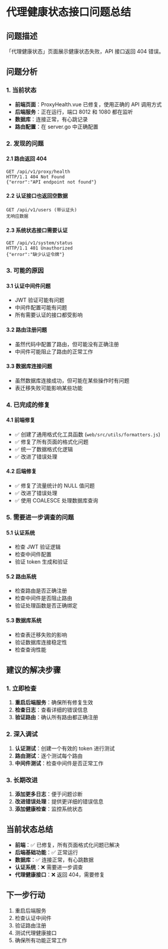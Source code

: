 # 代理健康状态接口问题总结

## 问题描述
「代理健康状态」页面展示健康状态失败，API 接口返回 404 错误。

## 问题分析

### 1. 当前状态
- **前端页面**：ProxyHealth.vue 已修复，使用正确的 API 调用方式
- **后端服务**：正在运行，端口 8012 和 1080 都在监听
- **数据库**：连接正常，有心跳记录
- **路由配置**：在 server.go 中正确配置

### 2. 发现的问题

#### 2.1 路由返回 404
```
GET /api/v1/proxy/health
HTTP/1.1 404 Not Found
{"error":"API endpoint not found"}
```

#### 2.2 认证接口也返回空数据
```
GET /api/v1/users (带认证头)
无响应数据
```

#### 2.3 系统状态接口需要认证
```
GET /api/v1/system/status
HTTP/1.1 401 Unauthorized
{"error":"缺少认证令牌"}
```

### 3. 可能的原因

#### 3.1 认证中间件问题
- JWT 验证可能有问题
- 中间件配置可能有问题
- 所有需要认证的接口都受影响

#### 3.2 路由注册问题
- 虽然代码中配置了路由，但可能没有正确注册
- 中间件可能阻止了路由的正常工作

#### 3.3 数据库连接问题
- 虽然数据库连接成功，但可能在某些操作时有问题
- 表迁移失败可能影响某些功能

### 4. 已完成的修复

#### 4.1 前端修复
- ✅ 创建了通用格式化工具函数 (`web/src/utils/formatters.js`)
- ✅ 修复了所有页面的格式化问题
- ✅ 统一了数据格式化逻辑
- ✅ 改进了错误处理

#### 4.2 后端修复
- ✅ 修复了流量统计的 NULL 值问题
- ✅ 改进了错误处理
- ✅ 使用 COALESCE 处理数据库查询

### 5. 需要进一步调查的问题

#### 5.1 认证系统
- 检查 JWT 验证逻辑
- 检查中间件配置
- 验证 token 生成和验证

#### 5.2 路由系统
- 检查路由是否正确注册
- 检查中间件是否阻止路由
- 验证处理函数是否正确绑定

#### 5.3 数据库系统
- 检查表迁移失败的影响
- 验证数据库连接稳定性
- 检查查询性能

## 建议的解决步骤

### 1. 立即检查
1. **重启后端服务**：确保所有修复生效
2. **检查日志**：查看详细的错误信息
3. **验证路由**：确认所有路由都正确注册

### 2. 深入调试
1. **认证测试**：创建一个有效的 token 进行测试
2. **路由测试**：逐个测试每个路由
3. **中间件测试**：检查中间件是否正常工作

### 3. 长期改进
1. **添加更多日志**：便于问题诊断
2. **改进错误处理**：提供更详细的错误信息
3. **添加健康检查**：监控系统状态

## 当前状态总结

- **前端**：✅ 已修复，所有页面格式化问题已解决
- **后端基础功能**：✅ 正常运行
- **数据库**：✅ 连接正常，有心跳数据
- **认证系统**：❌ 需要进一步调查
- **代理健康接口**：❌ 返回 404，需要修复

## 下一步行动

1. 重启后端服务
2. 检查认证中间件
3. 验证路由注册
4. 测试代理健康接口
5. 确保所有功能正常工作

